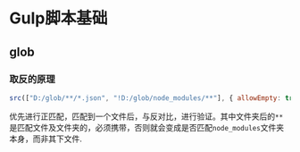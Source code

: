 # Gulp脚本基础

## glob

### 取反的原理

```js
src(["D:/glob/**/*.json", "!D:/glob/node_modules/**"], { allowEmpty: true })
```

优先进行正匹配，匹配到一个文件后，与反对比，进行验证。其中文件夹后的`**`是匹配文件及文件夹的，必须携带，否则就会变成是否匹配`node_modules`文件夹本身，而非其下文件.